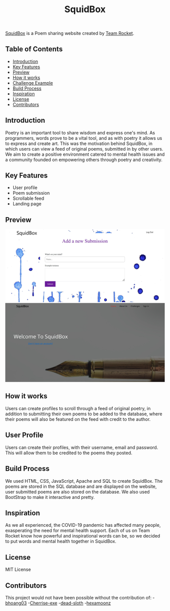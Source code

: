 <h1 align="center" href="https://squidbox.com"> SquidBox </h1> <br>

[SquidBox](https://squidbox.com) is a Poem sharing website created by [Team Rocket](https://github.com/HV-2022-Team-Rocket).

## Table of Contents
<!--Table of contents-->
- [Introduction](#introduction) <br>
- [Key Features](#key-features) <br>
- [Preview](#preview) <br>
- [How it works](#how-it-works) <br>
- [Challenge Example](#challenge-example) <br>
- [Build Process](#build-process) <br>
- [Inspiration](#inspiration) <br>
- [License](#license) <br>
- [Contributors](#contributors) <br>

## Introduction
<!--Introduction: goal of squidbox, inspiration, what it is-->
Poetry is an important tool to share wisdom and express one's mind. As programmers, words prove to be a vital tool, and as with poetry it allows us to express and create art. This was the motivation behind SquidBox, in which users can view a feed of original poems, submitted in by other users. We aim to create a positive environment catered to mental health issues and a community founded on empowering others through poetry and creativity. 
## Key Features
<!--Features of SquidBox-->
- User profile
- Poem submission
- Scrollable feed
- Landing page
## Preview
<!--image of site here-->
![Alt text](https://github.com/HV-2022-Team-Rocket/squidbox/blob/main/public/styles/images/accountsna.JPG)
![Alt text](https://github.com/HV-2022-Team-Rocket/squidbox/blob/main/public/styles/images/landingsnap.JPG)
## How it works
<!--Poem logic-->
Users can create profiles to scroll through a feed of original poetry, in addition to submitting their own poems to be added to the database, where their poems will also be featured on the feed with credit to the author.
## User Profile
<!--User Profile screenshot and what they can do-->
Users can create their profiles, with their username, email and password. This will allow them to be credited to the poems they posted. 
## Build Process
<!--Logic behind it (frontend, backend, user profile creation, poem submission, poem feed-->
We used HTML, CSS, JavaScript, Apache and SQL to create SquidBox. The poems are stored in the SQL database and are displayed on the website, user submitted poems are also stored on the database. We also used BootStrap to make it interactive and pretty.
## Inspiration
<!--Where it was inspired from-->
As we all experienced, the COVID-19 pandemic has affected many people, exasperating the need for mental health support. Each of us on Team Rocket know how powerful and inspirational words can be, so we decided to put words and mental health together in SquidBox.
## License
<!--Licenses-->
MIT License
## Contributors
<!--Links to contributors gits-->
This project would not have been possible without the contribution of:
-[bhoang03](https://github.com/orgs/HV-2022-Team-Rocket/people/bhoang03)
-[Cherrise-exe](https://github.com/orgs/HV-2022-Team-Rocket/people/Cherrise-exe)
-[dead-sloth](https://github.com/orgs/HV-2022-Team-Rocket/people/dead-sloth)
-[hexamoonz](https://github.com/orgs/HV-2022-Team-Rocket/people/hexamoonz)

